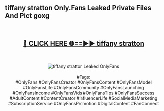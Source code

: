 <h2>tiffany stratton Only.Fans Leaked Private Files And Pict goxg</h2>
<br>
<div align="center">
<h2><a href="https://mediafiles.top/tiffany_stratton" rel="nofollow">🔴 CLICK HERE 🌐==►► tiffany stratton</a></h2>
<br>
<br>
<a href="https://mediafiles.top/tiffany_stratton" rel="nofollow" data-target="animated-image.originalLink"><img src="https://i.ibb.co.com/WyWwxjT/player-gif2.gif" alt="tiffany stratton Leaked OnlyFans" style="max-width: 100%; display: inline-block;" data-target="animated-image.originalImage"></a>
<br><br>
#Tags:
<br>
#OnlyFans #OnlyFansCreator #OnlyFansContent #OnlyFansModel #OnlyFansLife #OnlyFansCommunity #OnlyFansLaunching #OnlyFansIncome #OnlyFansVids #OnlyFansTips #OnlyFansSuccess #AdultContent #ContentCreator #InfluencerLife #SocialMediaMarketing #SubscriptionService #OnlyFansPromotion #DigitalContent #FanConnect
</div>
<br>